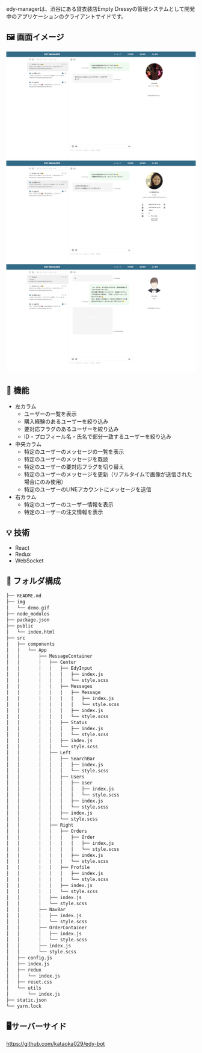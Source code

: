 edy-managerは、渋谷にある貸衣装店Empty Dressyの管理システムとして開発中のアプリケーションのクライアントサイドです。

## 🖼 画面イメージ
![capture_1](/img/capture_1.png)
![capture_2](/img/capture_2.png)
![capture_3](/img/capture_3.png)

## 📝 機能
- 左カラム
  - ユーザーの一覧を表示
  - 購入経験のあるユーザーを絞り込み
  - 要対応フラグのあるユーザーを絞り込み
  - ID・プロフィール名・氏名で部分一致するユーザーを絞り込み
- 中央カラム
  - 特定のユーザーのメッセージの一覧を表示
  - 特定のユーザーのメッセージを既読
  - 特定のユーザーの要対応フラグを切り替え
  - 特定のユーザーのメッセージを更新（リアルタイムで画像が送信された場合にのみ使用）
  - 特定のユーザーのLINEアカウントにメッセージを送信
- 右カラム
  - 特定のユーザーのユーザー情報を表示
  - 特定のユーザーの注文情報を表示

## 💡 技術
- React
- Redux
- WebSocket

## 📁 フォルダ構成
```
├── README.md
├── img
│   └── demo.gif
├── node_modules
├── package.json
├── public
│   └── index.html
├── src
│   ├── components
│   │   └── App
│   │       ├── MessageContainer
│   │       │   ├── Center
│   │       │   │   ├── EdyInput
│   │       │   │   │   ├── index.js
│   │       │   │   │   └── style.scss
│   │       │   │   ├── Messages
│   │       │   │   │   ├── Message
│   │       │   │   │   │   ├── index.js
│   │       │   │   │   │   └── style.scss
│   │       │   │   │   ├── index.js
│   │       │   │   │   └── style.scss
│   │       │   │   ├── Status
│   │       │   │   │   ├── index.js
│   │       │   │   │   └── style.scss
│   │       │   │   ├── index.js
│   │       │   │   └── style.scss
│   │       │   ├── Left
│   │       │   │   ├── SearchBar
│   │       │   │   │   ├── index.js
│   │       │   │   │   └── style.scss
│   │       │   │   ├── Users
│   │       │   │   │   ├── User
│   │       │   │   │   │   ├── index.js
│   │       │   │   │   │   └── style.scss
│   │       │   │   │   ├── index.js
│   │       │   │   │   └── style.scss
│   │       │   │   ├── index.js
│   │       │   │   └── style.scss
│   │       │   ├── Right
│   │       │   │   ├── Orders
│   │       │   │   │   ├── Order
│   │       │   │   │   │   ├── index.js
│   │       │   │   │   │   └── style.scss
│   │       │   │   │   ├── index.js
│   │       │   │   │   └── style.scss
│   │       │   │   ├── Profile
│   │       │   │   │   ├── index.js
│   │       │   │   │   └── style.scss
│   │       │   │   ├── index.js
│   │       │   │   └── style.scss
│   │       │   ├── index.js
│   │       │   └── style.scss
│   │       ├── NavBar
│   │       │   ├── index.js
│   │       │   └── style.scss
│   │       ├── OrderContainer
│   │       │   ├── index.js
│   │       │   └── style.scss
│   │       ├── index.js
│   │       └── style.scss
│   ├── config.js
│   ├── index.js
│   ├── redux
│   │   └── index.js
│   ├── reset.css
│   └── utils
│       └── index.js
├── static.json
└── yarn.lock
```

## 🖥サーバーサイド
https://github.com/kataoka029/edy-bot
